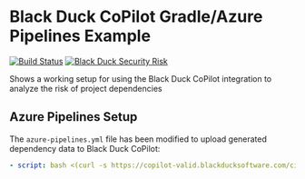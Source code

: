 # Black Duck CoPilot Gradle/Azure Pipelines Example

[![Build Status](https://dev.azure.com/copilot0022/copilot/_apis/build/status/BlackDuckCoPilot.example-gradle-azure)](https://dev.azure.com/copilot0022/copilot/_build/latest?definitionId=2) [![Black Duck Security Risk](https://copilot-valid.blackducksoftware.com/github/repos/BlackDuckCoPilot/example-gradle-azure/branches/refs%2Fheads%2Fmaster/badge-risk.svg)](https://copilot-valid.blackducksoftware.com/github/repos/BlackDuckCoPilot/example-gradle-azure/branches/refs%2Fheads%2Fmaster)

Shows a working setup for using the Black Duck CoPilot integration to analyze the risk of project dependencies

## Azure Pipelines Setup

The `azure-pipelines.yml` file has been modified to upload generated dependency data to Black Duck CoPilot:

```yaml
- script: bash <(curl -s https://copilot-valid.blackducksoftware.com/ci/azure/scripts/upload)
```

